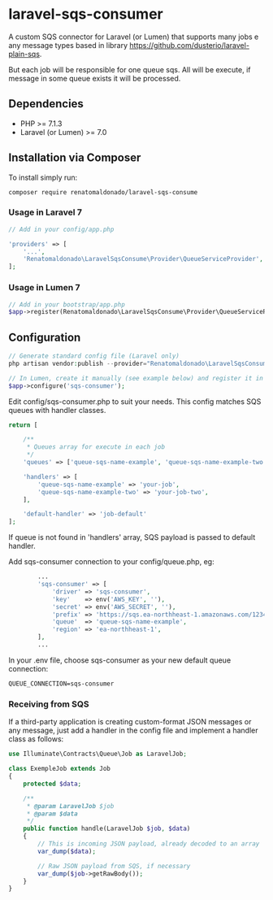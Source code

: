 # laravel-sqs-consumer

A custom SQS connector for Laravel (or Lumen) that supports many jobs e any message types based in library https://github.com/dusterio/laravel-plain-sqs.

But each job will be responsible for one queue sqs. All will be execute, if message in some queue exists it will be processed. 

## Dependencies

* PHP >= 7.1.3
* Laravel (or Lumen) >= 7.0

## Installation via Composer

To install simply run:

```
composer require renatomaldonado/laravel-sqs-consume
```

### Usage in Laravel 7

```php
// Add in your config/app.php

'providers' => [
    '...',
    'Renatomaldonado\LaravelSqsConsume\Provider\QueueServiceProvider',
];
```

### Usage in Lumen 7

```php
// Add in your bootstrap/app.php
$app->register(Renatomaldonado\LaravelSqsConsume\Provider\QueueServiceProvider::class);
```

## Configuration

```php
// Generate standard config file (Laravel only)
php artisan vendor:publish --provider="Renatomaldonado\LaravelSqsConsume\Provider\ConfigQueueServiceProvider" 

// In Lumen, create it manually (see example below) and register it in bootstrap/app.php
$app->configure('sqs-consumer');
```

Edit config/sqs-consumer.php to suit your needs. This config matches SQS queues with handler classes.

```php
return [

    /**
     * Queues array for execute in each job
     */
    'queues' => ['queue-sqs-name-example', 'queue-sqs-name-example-two'],

    'handlers' => [
        'queue-sqs-name-example' => 'your-job',
        'queue-sqs-name-example-two' => 'your-job-two',
    ],

    'default-handler' => 'job-default'
];
```

If queue is not found in 'handlers' array, SQS payload is passed to default handler.

Add sqs-consumer connection to your config/queue.php, eg:
```php
        ...
        'sqs-consumer' => [
            'driver' => 'sqs-consumer',
            'key'    => env('AWS_KEY', ''),
            'secret' => env('AWS_SECRET', ''),
            'prefix' => 'https://sqs.ea-northheast-1.amazonaws.com/123456/',
            'queue'  => 'queue-sqs-name-example',
            'region' => 'ea-northheast-1',
        ],
        ...
```

In your .env file, choose sqs-consumer as your new default queue connection:
```
QUEUE_CONNECTION=sqs-consumer
```
### Receiving from SQS

If a third-party application is creating custom-format JSON messages or any message, just add a handler in the config file and
implement a handler class as follows:

```php
use Illuminate\Contracts\Queue\Job as LaravelJob;

class ExempleJob extends Job
{
    protected $data;

    /**
     * @param LaravelJob $job
     * @param $data
     */
    public function handle(LaravelJob $job, $data)
    {
        // This is incoming JSON payload, already decoded to an array
        var_dump($data);

        // Raw JSON payload from SQS, if necessary
        var_dump($job->getRawBody());
    }
}

```
